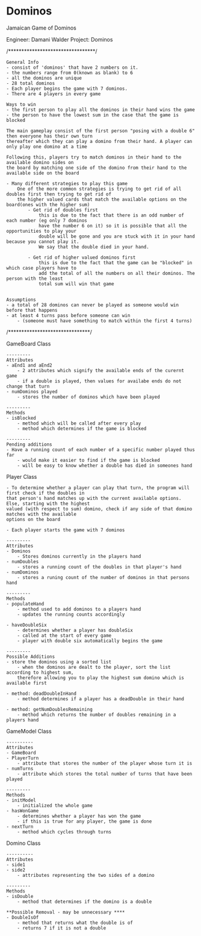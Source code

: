 # Dominos
Jamaican Game of Dominos

Engineer: 	Damani Walder
Project:	Dominos

/*********************************/

	General Info
	- consist of 'dominos' that have 2 numbers on it.
	- the numbers range from 0(known as blank) to 6
	- all the dominos are unique
	- 28 total dominos
	- Each player begins the game with 7 dominos. 
	- There are 4 players in every game

	Ways to win
	- the first person to play all the dominos in their hand wins the game	
	- the person to have the lowest sum in the case that the game is blocked
	
	The main gameplay consist of the first person "posing with a double 6" then everyone has their own turn 
	thereafter which they can play a domino from their hand. A player can only play one domino at a time

	Following this, players try to match dominos in their hand to the available domino sides on
	the board by matching one side of the domino from their hand to the available side on the board
		
	- Many different strategies to play this game
		One of the more common strategies is trying to get rid of all doubles first	then trying to get rid of 
		the higher valued cards that match the available options on the board(ones with the higher sum)
			- Get rid of doubles first 
				this is due to the fact that there is an odd number of each number (eg only 7 dominos 
				have the number 6 on it) so it is possible that all the opportunities to play your 
				double will be gone and you are stuck with it in your hand because you cannot play it.
				We say that the double died in your hand.

			- Get rid of higher valued dominos first
				this is due to the fact that the game can be "blocked" in which case players have to 
				add the total of all the numbers on all their dominos. The person with the least 
				total sum will win that game

	
	Assumptions
	- a total of 28 dominos can never be played as someone would win before that happens 
	- at least 4 turns pass before someone can win 
 		- (someone must have something to match within the first 4 turns)


/*******************************/

GameBoard Class
	
	---------
	Attributes 
	- aEnd1 and aEnd2
		- 2 attributes which signify the available ends of the curernt game  
		- if a double is played, then values for availabe ends do not change that turn
	- numDominos played
		- stores the number of dominos which have been played 	

	---------
	Methods
	- isBlocked
		- method which will be called after every play
		- method which determines if the game is blocked
	
	---------
	Pending additions
	- Have a running count of each number of a specific number played thus far
		- would make it easier to find if the game is blocked 
		- will be easy to know whether a double has died in someones hand 

Player Class
	
	- To determine whether a player can play that turn, the program will first check if the doubles in 
	that person's hand matches up with the current available options. Else, starting with the highest 
	valued (with respect to sum) domino, check if any side of that domino matches with the available
	options on the board

	- Each player starts the game with 7 dominos

	---------
	Attributes 
	- Dominos
		- Stores dominos currently in the players hand 
	- numDoubles
		- stores a running count of the doubles in that player's hand 
	- numDominos 
		- stores a runing count of the number of dominos in that persons hand 	

	---------
	Methods
	- populateHand
		- method used to add dominos to a players hand
		- updates the running counts accordingly
	
	- haveDoubleSix
		- determines whether a player has doubleSix 	
	 	- called at the start of every game
		- player with double six automatically begins the game
	
	---------
	Possible Additions
	- store the dominos using a sorted list
		- when the dominos are dealt to the player, sort the list according to highest sum, 
		therefore allowing you to play the highest sum domino which is available first
	
	- method: deadDoubleInHand
		- method determines if a player has a deadDouble in their hand
	
	- method: getNumDoublesRemaining
		- method which returns the number of doubles remaining in a players hand 

GameModel Class

	----------
	Attributes 
	- GameBoard
	- PlayerTurn
		- attribute that stores the number of the player whose turn it is 
	- numTurns
		- attribute which stores the total number of turns that have been played
	
	---------
	Methods
	- initModel
		- initialized the whole game
	- hasWonGame
		- determines whether a player has won the game
		- if this is true for any player, the game is done
	- nextTurn
		- method which cycles through turns

Domino Class

	----------
	Attributes
	- side1
	- side2
		- attributes representing the two sides of a domino
	
	---------
	Methods
	- isDouble 
		- method that determines if the domino is a double 
	
	**Possible Removal - may be unnecessary ****
	- DoubleIsOf
		- method that returns what the double is of
		- returns 7 if it is not a double


